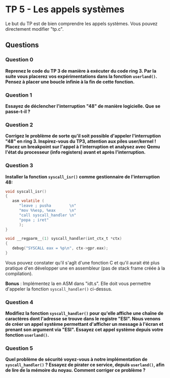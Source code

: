 # TP 5 - Les appels systèmes

Le but du TP est de bien comprendre les appels systèmes. Vous pouvez directement modifier "tp.c".

## Questions

### Question 0

**Reprenez le code du TP 3 de manière à exécuter du code ring 3. Par la suite vous placerez vos expérimentations dans la fonction `userland()`. Pensez à placer une boucle infinie à la fin de cette fonction.**

### Question 1

**Essayez de déclencher l'interruption "48" de manière logicielle. Que se passe-t-il ?**

### Question 2

**Corrigez le problème de sorte qu'il soit possible d'appeler l'interruption "48" en ring 3. Inspirez-vous du TP3, attention aux piles user/kernel ! Placez un breakpoint sur l'appel à l'interruption et analysez avec Qemu l'état du processeur (info registers) avant et après l'interruption.**

### Question 3

**Installer la fonction `syscall_isr()` comme gestionnaire de l'interruption 48:**

```c
void syscall_isr()
{
   asm volatile (
      "leave ; pusha        \n"
      "mov %%esp, %eax      \n"
      "call syscall_handler \n"
      "popa ; iret"
      );
}

void __regparm__(1) syscall_handler(int_ctx_t *ctx)
{
   debug("SYSCALL eax = %p\n", ctx->gpr.eax);
}
```

Vous pouvez constater qu'il s'agît d'une fonction C et qu'il aurait été plus pratique d'en développer une en assembleur (pas de stack frame créée à la compilation).

**Bonus** : Implémentez la en ASM dans "idt.s". Elle doit vous permettre d'appeler la fonction `syscall_handler()` ci-dessus.

### Question 4

**Modifiez la fonction `syscall_handler()` pour qu'elle affiche une chaîne de caractères dont l'adresse se trouve dans le registre "ESI". Nous venons de créer un appel système permettant d'afficher un message à l'écran et prenant son argument via "ESI". Essayez cet appel système depuis votre fonction `userland()`.**

### Question 5

**Quel problème de sécurité voyez-vous à notre implémentation de `syscall_handler()` ? Essayez de pirater ce service, depuis `userland()`, afin de lire de la mémoire du noyau. Comment corriger ce problème ?**
